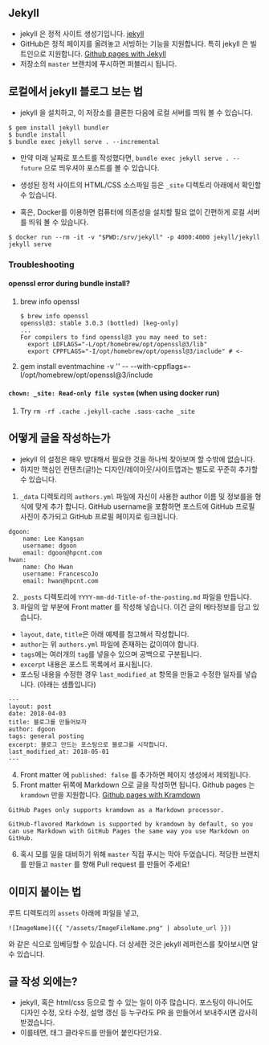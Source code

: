 ## Jekyll

* jekyll 은 정적 사이트 생성기입니다. [jekyll](https://jekyllrb.com)
* GitHub은 정적 페이지를 올려놓고 서빙하는 기능을 지원합니다. 특히 jekyll 은 빌트인으로 지원합니다. [Github pages with Jekyll](https://help.github.com/articles/using-jekyll-as-a-static-site-generator-with-github-pages/)
* 저장소의 `master` 브랜치에 푸시하면 퍼블리시 됩니다.

## 로컬에서 jekyll 블로그 보는 법

* jekyll 을 설치하고, 이 저장소를 클론한 다음에 로컬 서버를 띄워 볼 수 있습니다.

```
$ gem install jekyll bundler
$ bundle install
$ bundle exec jekyll serve . --incremental
```
* 만약 미래 날짜로 포스트를 작성했다면, `bundle exec jekyll serve . --future` 으로 띄우셔야 포스트를 볼 수 있습니다.
* 생성된 정적 사이트의 HTML/CSS 소스파일 등은 `_site` 디렉토리 아래에서 확인할 수 있습니다.

* 혹은, Docker를 이용하면 컴퓨터에 의존성을 설치할 필요 없이 간편하게 로컬 서버를 띄워 볼 수 있습니다.

```
$ docker run --rm -it -v "$PWD:/srv/jekyll" -p 4000:4000 jekyll/jekyll jekyll serve
```

### Troubleshooting
#### openssl error during bundle install?
1. brew info openssl
   ```shell
   $ brew info openssl
   openssl@3: stable 3.0.3 (bottled) [keg-only]
   ...
   For compilers to find openssl@3 you may need to set:
     export LDFLAGS="-L/opt/homebrew/opt/openssl@3/lib"
     export CPPFLAGS="-I/opt/homebrew/opt/openssl@3/include" # <-
   ```
2. gem install eventmachine -v '<event-machine-version>' -- --with-cppflags=-I/opt/homebrew/opt/openssl@3/include

#### `chown: _site: Read-only file system` (when using docker run)
1. Try `rm -rf .cache .jekyll-cache .sass-cache _site`

## 어떻게 글을 작성하는가

* jekyll 의 설정은 매우 방대해서 필요한 것을 하나씩 찾아보며 할 수밖에 없습니다.
* 하지만 핵심인 컨텐츠(글!)는 디자인/레이아웃/사이트맵과는 별도로 꾸준히 추가할 수 있습니다. 

1. `_data` 디렉토리의 `authors.yml` 파일에 자신이 사용한 author 이름 및 정보를을 형식에 맞게 추가 합니다. GitHub username을 포함하면 포스트에 GitHub 프로필 사진이 추가되고 GitHub 프로필 페이지로 링크됩니다.
```
dgoon:
    name: Lee Kangsan
    username: dgoon
    email: dgoon@hpcnt.com
hwan:
    name: Cho Hwan
    username: FrancescoJo
    email: hwan@hpcnt.com
```
2. `_posts` 디렉토리에 `YYYY-mm-dd-Title-of-the-posting.md` 파일을 만듭니다.
3. 파일의 앞 부분에 Front matter 를 작성해 넣습니다. 이건 글의 메타정보를 담고 있습니다. 
  * `layout`, `date`, `title`은 아래 예제를 참고해서 작성합니다. 
  * `author`는 위 `authors.yml` 파일에 존재하는 값이여야 합니다. 
  * `tags`에는 여러개의 `tag`를 넣을수 있으며 공백으로 구분됩니다. 
  * `excerpt` 내용은 포스트 목록에서 표시됩니다. 
  * 포스팅 내용을 수정한 경우 `last_modified_at` 항목을 만들고 수정한 일자를 넣습니다. 
   (아래는 샘플입니다)

```
---
layout: post
date: 2018-04-03
title: 블로그를 만들어보자
author: dgoon
tags: general posting
excerpt: 블로그 만드는 포스팅으로 블로그를 시작합니다.
last_modified_at: 2018-05-01
---
```

4. Front matter 에 `published: false` 를 추가하면 페이지 생성에서 제외됩니다.
5. Front matter 뒤쪽에 Markdown 으로 글을 작성하면 됩니다. Github pages 는 `kramdown` 만을 지원합니다. [Github pages with Kramdown](https://help.github.com/articles/updating-your-markdown-processor-to-kramdown/)

```
GitHub Pages only supports kramdown as a Markdown processor.

GitHub-flavored Markdown is supported by kramdown by default, so you can use Markdown with GitHub Pages the same way you use Markdown on GitHub.
```

6. 혹시 모를 일을 대비하기 위해 `master` 직접 푸시는 막아 두었습니다. 적당한 브랜치를 만들고 `master` 를 향해 Pull request 를 만들어 주세요!

## 이미지 붙이는 법

루트 디렉토리의 `assets` 아래에 파일을 넣고,
```
![ImageName]({{ "/assets/ImageFileName.png" | absolute_url }})
```
와 같은 식으로 임베딩할 수 있습니다. 더 상세한 것은 jekyll 레퍼런스를 찾아보시면 알 수 있습니다.

## 글 작성 외에는?

* jekyll, 혹은 html/css 등으로 할 수 있는 일이 아주 많습니다. 포스팅이 아니어도 디자인 수정, 오타 수정, 설명 갱신 등 누구라도 PR 을 만들어서 보내주시면 감사히 받겠습니다.
* 이를테면, 태그 클라우드를 만들어 붙인다던가요.
